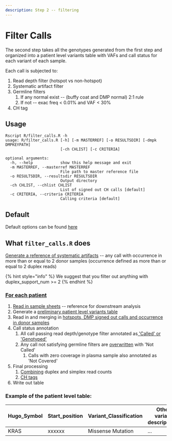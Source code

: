 ```yaml
---
description: Step 2 -- filtering
---
```


# Filter Calls

The second step takes all the genotypes generated from the first step and organized into a patient level variants table with VAFs and call status for each variant of each sample.

Each call is subjected to:

1. Read depth filter (hotspot vs non-hotspot)
2. Systematic artifact filter
3. Germline filters&#x20;
   1. If any normal exist -- (buffy coat and DMP normal) 2:1 rule
   2. If not -- exac freq < 0.01% and VAF < 30%
4. CH tag

## Usage

```
Rscript R/filter_calls.R -h                                         
usage: R/filter_calls.R [-h] [-m MASTERREF] [-o RESULTSDIR] [-dmpk DMPKEYPATH]
                        [-ch CHLIST] [-c CRITERIA]

optional arguments:
  -h, --help            show this help message and exit
  -m MASTERREF, --masterref MASTERREF
                        File path to master reference file
  -o RESULTSDIR, --resultsdir RESULTSDIR
                        Output directory
  -ch CHLIST, --chlist CHLIST
                        List of signed out CH calls [default]
  -c CRITERIA, --criteria CRITERIA
                        Calling criteria [default]
```

## Default

Default options can be found [here](../setup/resources.md#filter-calls)

## What `filter_calls.R` does

[Generate a reference of systematic artifacts](https://github.com/msk-access/access\_data\_analysis/blob/17a26eea455707c82824493ebc597d9850d47e82/R/filter\_calls.R#L35-L39) -- any call with occurrence in more than or equal to 2 donor samples (occurrence defined as more than or equal to 2 duplex reads)

{% hint style="info" %}
We suggest that you filter out anything with duplex\_support\_num >= 2
{% endhint %}

### [For each patient](https://github.com/msk-access/access\_data\_analysis/blob/17a26eea455707c82824493ebc597d9850d47e82/R/filter\_calls.R#L43)

1. [Read in sample sheets](https://github.com/msk-access/access\_data\_analysis/blob/17a26eea455707c82824493ebc597d9850d47e82/R/filter\_calls.R#L48-L50) -- reference for downstream analysis
2. Generate a [preliminary patient level variants table](https://github.com/msk-access/access\_data\_analysis/blob/17a26eea455707c82824493ebc597d9850d47e82/R/filter\_calls.R#L52-L77)&#x20;
3. Read in and merging in [hotspots, DMP signed out calls and occurrence in donor samples](https://github.com/msk-access/access\_data\_analysis/blob/17a26eea455707c82824493ebc597d9850d47e82/R/filter\_calls.R#L78-L97)
4. Call status annotation
   1. All call passing read depth/genotype filter annotated as[ 'Called' or 'Genotyped'](https://github.com/msk-access/access\_data\_analysis/blob/17a26eea455707c82824493ebc597d9850d47e82/R/filter\_calls.R#L112-L126)
   2. Any call not satisfying germline filters are [overwritten](https://github.com/msk-access/access\_data\_analysis/blob/17a26eea455707c82824493ebc597d9850d47e82/R/filter\_calls.R#L127-L145) with 'Not Called'
      1. Calls with zero coverage in plasma sample also annotated as 'Not Covered'
5. Final processing
   1. [Combining](https://github.com/msk-access/access\_data\_analysis/blob/17a26eea455707c82824493ebc597d9850d47e82/R/filter\_calls.R#L150-L160) duplex and simplex read counts
   2. [CH tags](https://github.com/msk-access/access\_data\_analysis/blob/17a26eea455707c82824493ebc597d9850d47e82/R/filter\_calls.R#L161-L174)
6. Write out table

### Example of the patient level table:

| Hugo\_Symbol | Start\_position | Variant\_Classification | Other variant descriptions | ... | C-xxxxxx-L001-d\_\_\_duplex.called | C-xxxxxx-L001-d\_\_\_duplex.total | C-xxxxxx-L002-d\_\_\_duplex.called | C-xxxxxx-L001-d\_\_\_duplex.total | C-xxxxxx-N001-d\_\_\_unfilterednormal | P-xxxxxxx-T01-IM6\_\_\_DMP\_Tumor | P-xxxxxxx-T01-IM6\_\_\_DMP\_Normal |
| ------------ | --------------- | ----------------------- | -------------------------- | --- | ---------------------------------- | --------------------------------- | ---------------------------------- | --------------------------------- | ------------------------------------- | --------------------------------- | ---------------------------------- |
| KRAS         | xxxxxx          | Missense Mutation       | ...                        | ... | Called                             | 15/1500(0.01)                     | Not Called                         | 0/1800(0)                         | 0/200(0)                              | 200/800(0.25)                     | 1/700(0.001)                       |
